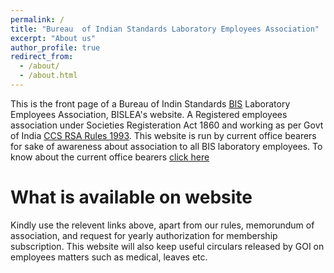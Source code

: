 ```yaml
---
permalink: /
title: "Bureau  of Indian Standards Laboratory Employees Association"
excerpt: "About us"
author_profile: true
redirect_from: 
  - /about/
  - /about.html
---
```


This is the front page of a Bureau of Indin Standards [BIS](https://bis.gov.in) Laboratory Employees Association, BISLEA's website. A Registered employees association under Societies Registeration Act 1860 and working as per Govt of India [CCS RSA Rules 1993]([https://dopt.gov.in/acts/ccs-rsa-rules-1993]).  This website is run by current office bearers for sake of awareness about association to all BIS laboratory employees. 
To know about the current office bearers [click here](https://bislea.github.io/files/officebearers.pdf)


What is available on website
======
Kindly use the relevent links above, apart from our rules, memorundum of association, and request for yearly authorization for membership subscription. This website will also keep useful circulars released by GOI on employees matters such as medical, leaves etc. 
